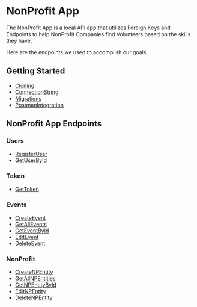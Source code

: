 # NonProfit App

The NonProfit App is a local API app that utilizes Foreign Keys and Endpoints to help NonProfit Companies find Volunteers based on the skills they have.

Here are the endpoints we used to accomplish our goals.

## Getting Started
- [Cloning](./MarkdownDocumentation/GettingStarted/Cloning.md)
- [ConnectionString](./MarkdownDocumentation/GettingStarted/ConnectionString.md)
- [Migrations](./MarkdownDocumentation/GettingStarted/Migrations.md)
- [PostmanIntegration](./MarkdownDocumentation/GettingStarted/PostmanIntegration.md)


## NonProfit App Endpoints

### Users
- [RegisterUser](./MarkdownDocumentation/Endpoints/User/RegisterUser.md)
- [GetUserById](./MarkdownDocumentation/Endpoints/User/GetUserById.md)

### Token
- [GetToken](./MarkdownDocumentation/Endpoints/Token/GetToken.md)

### Events
- [CreateEvent](./MarkdownDocumentation/Endpoints/Event/CreateEvent.md)
- [GetAllEvents](./MarkdownDocumentation/Endpoints/Event/GetAllEvents.md)
- [GetEventById](./MarkdownDocumentation/Endpoints/Event/GetEventById.md)
- [EditEvent](./MarkdownDocumentation/Endpoints/Event/EditEvent.md)
- [DeleteEvent](./MarkdownDocumentation/Endpoints/Event/DeleteEvent.md)

### NonProfit
- [CreateNPEntity](./MarkdownDocumentation/Endpoints/Event/CreateNPEntity.md)
- [GetAllNPEntities](./MarkdownDocumentation/Endpoints/Event/GetAllNPEntities.md)
- [GetNPEntityById](./MarkdownDocumentation/Endpoints/Event/GetNPEntityById.md)
- [EditNPEntity](./MarkdownDocumentation/Endpoints/Event/EditNPEntity.md)
- [DeleteNPEntity](./MarkdownDocumentation/Endpoints/Event/DeleteNPEntity.md)

